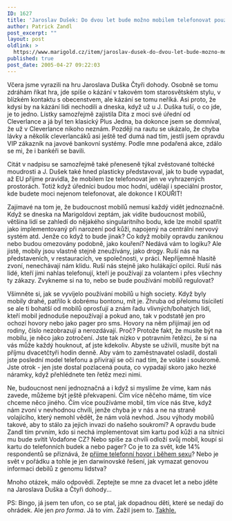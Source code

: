 ```yaml
---
ID: 1627
title: 'Jaroslav Dušek: Do dvou let bude možno mobilem telefonovat pouze z&nbsp;budky'
author: Patrick Zandl
post_excerpt: ""
layout: post
oldlink: >
  https://www.marigold.cz/item/jaroslav-dusek-do-dvou-let-bude-mozno-mobilem-telefonovat-pouze-z-budky
published: true
post_date: 2005-04-27 09:22:03
---
```

<p>Včera jsme vyrazili na hru Jaroslava Duška Čtyři dohody. Osobně se tomu zdráhám říkat hra, jde spíše o kázání v takovém tom starosvětském stylu, v blízkém kontaktu s obecenstvem, ale kázání se tomu neříká. Asi proto, že kdysi by na kázání lidi nechodili a dneska, když už u J. Duška tuší, o co jde, je to jedno. Lístky samozřejmě zajistila Dita z moci své úřední od Cleverlance a já byl ten klasický Plus Jedna, ba dokonce jsem se domníval, že už v Cleverlance nikoho neznám. Později na rautu se ukázalo, že chyba lávky a několik cleverlancáků asi ještě teď dumá nad tím, jestli jsem opravdu VIP zákazník na javové bankovní systémy. Podle mne podařená akce, zdálo se mi, že i bankéři se bavili. </p>

<p>Citát v nadpisu se samozřejmě také přeneseně týkal zvěstované toltécké moudrosti a J. Dušek také hned plasticky představoval, jak to bude vypadat, až EU přijme pravidla, že mobilem lze telefonovat jen ve vyhrazených prostorách. Totiž když úředníci budou moc hodní, udělají i speciální prostor, kde budete moci nejenom telefonovat, ale dokonce I KOUŘIT!</p>

<p>Zajímavé na tom je, že budoucnost mobilů nemusí každý vidět jednoznačně. Když se dneska na Marigoldovi zeptám, jak vidíte budoucnost mobilů, většina lidí se zahledí do nějakého singularitního bodu, kde lze mobil spatřit jako implementovaný při narození pod kůži, napojený na centrální nervový systém atd. Jenže co když to bude jinak? Co když mobily opravdu zaniknou nebo budou omezovány podobně, jako kouření? Nedává vám to logiku? Ale jistě, mobily jsou vlastně stejně zneužívány, jako drogy. Ruší nás na představeních, v restauracích, ve společnosti, v práci. Nepříjemně hlasitě zvoní, nenechávají nám klidu. Ruší nás stejně jako hulákající opilci. Ruší nás lidé, kteří jimi nahlas telefonují, kteří je používají za volantem i přes všechny ty zákazy. Zvykneme si na to, nebo se bude používání mobilů regulovat?</p>

<p>Všimněte si, jak se vyvíjelo používání mobilů u high society. Když byly mobily drahé, patřilo k dobrému bontonu, mít je. Zhruba od přelomu tisíciletí se ale ti bohatší od mobilů oprosťují a znám řadu vlivných/bohatých lidí, kteří mobil jednoduše nepoužívají a pokud ano, tak v podstatě jen pro ochozí hovory nebo jako pager pro sms. Hovory na něm přijímají jen od rodiny, číslo nezobrazují a nerozdávají. Proč? Protože fakt, že musíte být na mobilu, je něco jako zotročení. Jste tak nízko v potravním řetězci, že si na vás může každý houknout, ať jste kdekoliv. Abyste se uživili, musíte být na příjmu dvacetčtyři hodin denně. Aby vám to zaměstnavatel osladil, dostali jste poslední model telefonu a přivírají se oči nad tím, že voláte i soukromě. Jste otrok - jen jste dostal pozlacená pouta, co vypadají skoro jako hezké náramky, když přehlédnete ten řetěz mezi nimi. </p>

<p>Ne, budoucnost není jednoznačná a i když si myslíme že víme, kam nás zavede, můžeme být ještě překvapeni. Čím více něčeho máme, tím více chceme něco jiného. Čím více používáme mobil, tím více nás štve, když nám zvoní v nevhodnou chvíli, jenže chyba je v nás a ne na straně volajícího, který nemohl vědět, že nám volá nevhod. Jsou výhody mobilů takové, aby to stálo za jejich invazi do našeho soukromí? A opravdu bude Zandl tím prvním, kdo si nechá implementovat sim kartu pod kůži a na sítnici mu bude svítit Vodafone CZ? Nebo spíše za chvíli odloží svůj mobil, koupí si kartu do telefonních budek a nebo pager? Co je to za svět, kde 14% respondentů se přiznává, že <a href="http://www.redboss.cz/cz/clanky/recenze.php?id=901">přijme telefonní hovor i během sexu</a>? Nebo je svět v pořádku a tohle je jen darwinovské řešení, jak vymazat genovou informaci debilů z genomu lidstva?</p>

<p>Mnoho otázek, málo odpovědí. Zeptejte se mne za dvacet let a nebo jděte na Jaroslava Duška a Čtyři dohody...</p>

<p>PS: Bingo, já jsem ten ufon, co se ptal, jak dopadnou děti, které se nedají do ohrádek. Ale jen <em>pro forma</em>. Já to vím. Zažil jsem to. <a href="http://tangero.me.cz/holkyvzoo/img00007.jpg">Takhle.</a>
</p>
